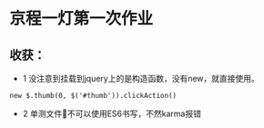 # 京程一灯第一次作业

## 收获：

* 1 没注意到挂载到jquery上的是构造函数，没有new，就直接使用。

`new $.thumb(0, $('#thumb')).clickAction()`

* 2 单测文件不可以使用ES6书写，不然karma报错
